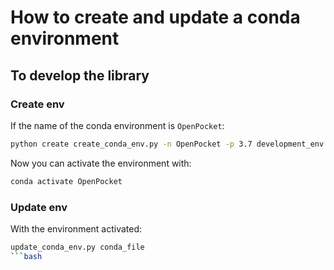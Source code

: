 # How to create and update a conda environment

## To develop the library

### Create env

If the name of the conda environment is `OpenPocket`:

```bash
python create create_conda_env.py -n OpenPocket -p 3.7 development_env.yaml
```

Now you can activate the environment with:

```bash
conda activate OpenPocket
```

### Update env

With the environment activated:

```bash
update_conda_env.py conda_file
```bash

